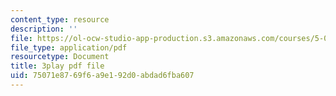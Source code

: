 ```yaml
---
content_type: resource
description: ''
file: https://ol-ocw-studio-app-production.s3.amazonaws.com/courses/5-07sc-biological-chemistry-i-fall-2013/75071e8769f6a9e192d0abdad6fba607_tFEBiKPv1e8.pdf
file_type: application/pdf
resourcetype: Document
title: 3play pdf file
uid: 75071e87-69f6-a9e1-92d0-abdad6fba607
---
```

